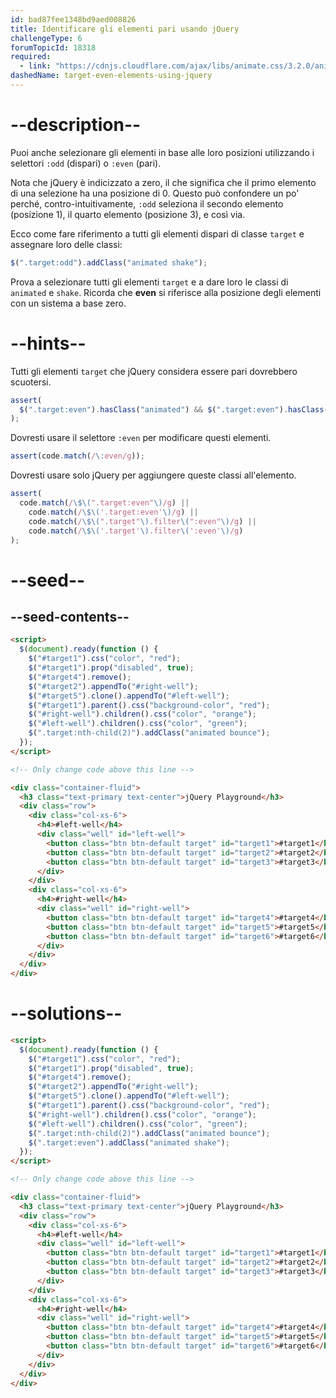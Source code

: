 ```yaml
---
id: bad87fee1348bd9aed008826
title: Identificare gli elementi pari usando jQuery
challengeType: 6
forumTopicId: 18318
required:
  - link: "https://cdnjs.cloudflare.com/ajax/libs/animate.css/3.2.0/animate.css"
dashedName: target-even-elements-using-jquery
---
```


# --description--

Puoi anche selezionare gli elementi in base alle loro posizioni utilizzando i selettori `:odd` (dispari) o `:even` (pari).

Nota che jQuery è indicizzato a zero, il che significa che il primo elemento di una selezione ha una posizione di 0. Questo può confondere un po' perché, contro-intuitivamente, `:odd` seleziona il secondo elemento (posizione 1), il quarto elemento (posizione 3), e così via.

Ecco come fare riferimento a tutti gli elementi dispari di classe `target` e assegnare loro delle classi:

```js
$(".target:odd").addClass("animated shake");
```

Prova a selezionare tutti gli elementi `target` e a dare loro le classi di `animated` e `shake`. Ricorda che **even** si riferisce alla posizione degli elementi con un sistema a base zero.

# --hints--

Tutti gli elementi `target` che jQuery considera essere pari dovrebbero scuotersi.

```js
assert(
  $(".target:even").hasClass("animated") && $(".target:even").hasClass("shake")
);
```

Dovresti usare il selettore `:even` per modificare questi elementi.

```js
assert(code.match(/\:even/g));
```

Dovresti usare solo jQuery per aggiungere queste classi all'elemento.

```js
assert(
  code.match(/\$\(".target:even"\)/g) ||
    code.match(/\$\('.target:even'\)/g) ||
    code.match(/\$\(".target"\).filter\(":even"\)/g) ||
    code.match(/\$\('.target'\).filter\(':even'\)/g)
);
```

# --seed--

## --seed-contents--

```html
<script>
  $(document).ready(function () {
    $("#target1").css("color", "red");
    $("#target1").prop("disabled", true);
    $("#target4").remove();
    $("#target2").appendTo("#right-well");
    $("#target5").clone().appendTo("#left-well");
    $("#target1").parent().css("background-color", "red");
    $("#right-well").children().css("color", "orange");
    $("#left-well").children().css("color", "green");
    $(".target:nth-child(2)").addClass("animated bounce");
  });
</script>

<!-- Only change code above this line -->

<div class="container-fluid">
  <h3 class="text-primary text-center">jQuery Playground</h3>
  <div class="row">
    <div class="col-xs-6">
      <h4>#left-well</h4>
      <div class="well" id="left-well">
        <button class="btn btn-default target" id="target1">#target1</button>
        <button class="btn btn-default target" id="target2">#target2</button>
        <button class="btn btn-default target" id="target3">#target3</button>
      </div>
    </div>
    <div class="col-xs-6">
      <h4>#right-well</h4>
      <div class="well" id="right-well">
        <button class="btn btn-default target" id="target4">#target4</button>
        <button class="btn btn-default target" id="target5">#target5</button>
        <button class="btn btn-default target" id="target6">#target6</button>
      </div>
    </div>
  </div>
</div>
```

# --solutions--

```html
<script>
  $(document).ready(function () {
    $("#target1").css("color", "red");
    $("#target1").prop("disabled", true);
    $("#target4").remove();
    $("#target2").appendTo("#right-well");
    $("#target5").clone().appendTo("#left-well");
    $("#target1").parent().css("background-color", "red");
    $("#right-well").children().css("color", "orange");
    $("#left-well").children().css("color", "green");
    $(".target:nth-child(2)").addClass("animated bounce");
    $(".target:even").addClass("animated shake");
  });
</script>

<!-- Only change code above this line -->

<div class="container-fluid">
  <h3 class="text-primary text-center">jQuery Playground</h3>
  <div class="row">
    <div class="col-xs-6">
      <h4>#left-well</h4>
      <div class="well" id="left-well">
        <button class="btn btn-default target" id="target1">#target1</button>
        <button class="btn btn-default target" id="target2">#target2</button>
        <button class="btn btn-default target" id="target3">#target3</button>
      </div>
    </div>
    <div class="col-xs-6">
      <h4>#right-well</h4>
      <div class="well" id="right-well">
        <button class="btn btn-default target" id="target4">#target4</button>
        <button class="btn btn-default target" id="target5">#target5</button>
        <button class="btn btn-default target" id="target6">#target6</button>
      </div>
    </div>
  </div>
</div>
```
